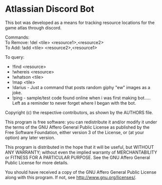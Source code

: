 # Atlassian Discord Bot

This bot was developed as a means for tracking resource locations for the game atlas through discord.

Commands:  
To Remove: !del \<tile\> \<resource1\>,\<resource2\>  
To Add:    !add \<tile\> \<resource2\>,\<resource1\>  

To query:
  * !find \<resource\>
  * !whereis \<resource\>
  * !whatson \<tile\>
  * !map \<tile\>
  * !darius - Just a command that posts random giphy "ew" images as a joke. 
  * !ping - sample/test code found online when i was first making bot..... Left as a reminder to never forget where I began with the bot.

Copyright (c) the respective contributors, as shown by the AUTHORS file.

This program is free software: you can redistribute it and/or modify
it under the terms of the GNU Affero General Public License as published
by the Free Software Foundation, either version 3 of the License, or
(at your option) any later version.

This program is distributed in the hope that it will be useful,
but WITHOUT ANY WARRANTY; without even the implied warranty of
MERCHANTABILITY or FITNESS FOR A PARTICULAR PURPOSE.  See the
GNU Affero General Public License for more details.

You should have received a copy of the GNU Affero General Public License
along with this program.  If not, see <http://www.gnu.org/licenses/>.
